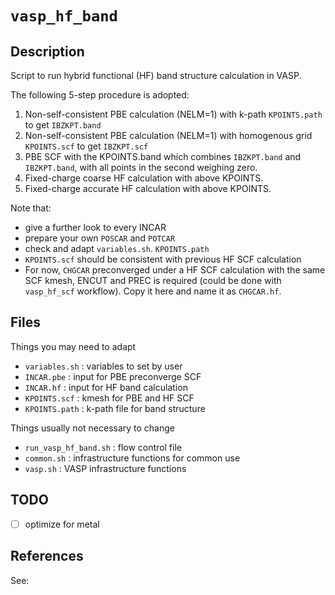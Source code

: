 # `vasp_hf_band`

## Description

Script to run hybrid functional (HF) band structure calculation in VASP.

The following 5-step procedure is adopted:

1. Non-self-consistent PBE calculation (NELM=1) with k-path `KPOINTS.path` to get `IBZKPT.band`
2. Non-self-consistent PBE calculation (NELM=1) with homogenous grid `KPOINTS.scf` to get `IBZKPT.scf`
3. PBE SCF with the KPOINTS.band which combines `IBZKPT.band` and `IBZKPT.band`,
    with all points in the second weighing zero.
4. Fixed-charge coarse HF calculation with above KPOINTS.
5. Fixed-charge accurate HF calculation with above KPOINTS.

Note that:
- give a further look to every INCAR
- prepare your own `POSCAR` and `POTCAR`
- check and adapt `variables.sh`. `KPOINTS.path`
- `KPOINTS.scf` should be consistent with previous HF SCF calculation
- For now, `CHGCAR` preconverged under a HF SCF calculation with the same SCF kmesh,
   ENCUT and PREC is required (could be done with `vasp_hf_scf` workflow).
   Copy it here and name it as `CHGCAR.hf`.

## Files

Things you may need to adapt
- `variables.sh` : variables to set by user
- `INCAR.pbe` : input for PBE preconverge SCF
- `INCAR.hf` : input for HF band calculation
- `KPOINTS.scf` : kmesh for PBE and HF SCF
- `KPOINTS.path` : k-path file for band structure

Things usually not necessary to change
- `run_vasp_hf_band.sh` : flow control file
- `common.sh` : infrastructure functions for common use
- `vasp.sh` : VASP infrastructure functions

## TODO

- [ ] optimize for metal

## References

See:

